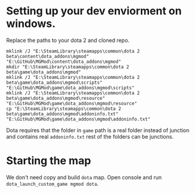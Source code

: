 # Setting up your dev enviorment on windows.
Replace the paths to your dota 2 and cloned repo.
```
mklink /J "E:\SteamLibrary\steamapps\common\dota 2 beta\content\dota_addons\mgmod" "E:\GitHub\MGMod\content\dota_addons\mgmod"
mkdir "E:\SteamLibrary\steamapps\common\dota 2 beta\game\dota_addons\mgmod"
mklink /J "E:\SteamLibrary\steamapps\common\dota 2 beta\game\dota_addons\mgmod\scripts" "E:\GitHub\MGMod\game\dota_addons\mgmod\scripts"
mklink /J "E:\SteamLibrary\steamapps\common\dota 2 beta\game\dota_addons\mgmod\resource" "E:\GitHub\MGMod\game\dota_addons\mgmod\resource"
cp "E:\SteamLibrary\steamapps\common\dota 2 beta\game\dota_addons\mgmod\addoninfo.txt" "E:\GitHub\MGMod\game\dota_addons\mgmod\addoninfo.txt"
```
Dota requires that the folder in `game` path is a real folder instead of junction and contains real `addoninfo.txt` rest of the folders can be junctions.
# Starting the map
We don't need copy and build `dota` map. Open console and run `dota_launch_custom_game mgmod dota`. 